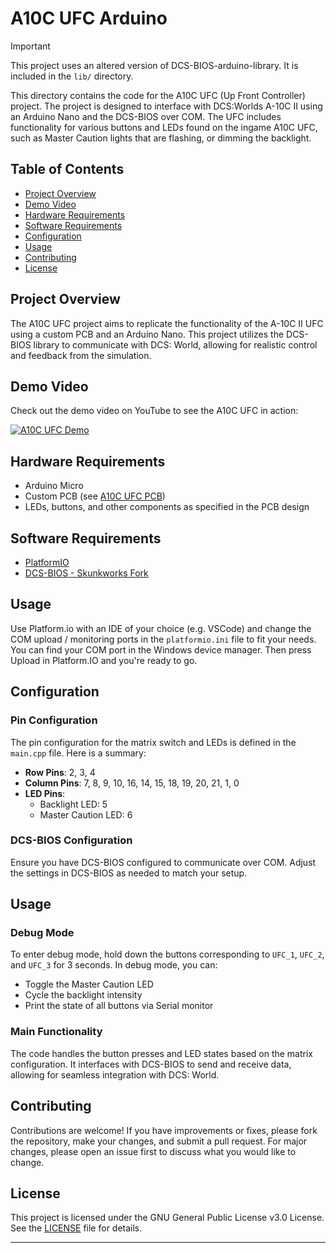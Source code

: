 # A10C UFC Arduino

> [!IMPORTANT]  
> This project uses an altered version of DCS-BIOS-arduino-library. It is included in the `lib/` directory.

This directory contains the code for the A10C UFC (Up Front Controller) project. The project is designed to interface with DCS:Worlds A-10C II using an Arduino Nano and the DCS-BIOS over COM. The UFC includes functionality for various buttons and LEDs found on the ingame A10C UFC, such as Master Caution lights that are flashing, or dimming the backlight.

## Table of Contents
- [Project Overview](#project-overview)
- [Demo Video](#demo-video)
- [Hardware Requirements](#hardware-requirements)
- [Software Requirements](#software-requirements)
- [Configuration](#configuration)
- [Usage](#usage)
- [Contributing](#contributing)
- [License](#license)

## Project Overview

The A10C UFC project aims to replicate the functionality of the A-10C II UFC using a custom PCB and an Arduino Nano. This project utilizes the DCS-BIOS library to communicate with DCS: World, allowing for realistic control and feedback from the simulation.

## Demo Video

Check out the demo video on YouTube to see the A10C UFC in action:

[![A10C UFC Demo](https://img.youtube.com/vi/IKTZMvRl_7A/0.jpg)](https://www.youtube.com/watch?v=IKTZMvRl_7A)

## Hardware Requirements

- Arduino Micro
- Custom PCB (see [A10C UFC PCB](../pcb))
- LEDs, buttons, and other components as specified in the PCB design

## Software Requirements

- [PlatformIO](https://platformio.org/)
- [DCS-BIOS - Skunkworks Fork](https://github.com/DCS-Skunkworks/dcs-bios)

## Usage
Use Platform.io with an IDE of your choice (e.g. VSCode) and change the COM upload / monitoring ports in the `platformio.ini` file to fit your needs. You can find your COM port in the Windows device manager.
Then press Upload in Platform.IO and you're ready to go.

## Configuration

### Pin Configuration

The pin configuration for the matrix switch and LEDs is defined in the `main.cpp` file. Here is a summary:

- **Row Pins**: 2, 3, 4
- **Column Pins**: 7, 8, 9, 10, 16, 14, 15, 18, 19, 20, 21, 1, 0
- **LED Pins**: 
  - Backlight LED: 5
  - Master Caution LED: 6

### DCS-BIOS Configuration

Ensure you have DCS-BIOS configured to communicate over COM. Adjust the settings in DCS-BIOS as needed to match your setup.

## Usage

### Debug Mode

To enter debug mode, hold down the buttons corresponding to `UFC_1`, `UFC_2`, and `UFC_3` for 3 seconds. In debug mode, you can:

- Toggle the Master Caution LED
- Cycle the backlight intensity
- Print the state of all buttons via Serial monitor

### Main Functionality

The code handles the button presses and LED states based on the matrix configuration. It interfaces with DCS-BIOS to send and receive data, allowing for seamless integration with DCS: World.

## Contributing

Contributions are welcome! If you have improvements or fixes, please fork the repository, make your changes, and submit a pull request. For major changes, please open an issue first to discuss what you would like to change.

## License

This project is licensed under the GNU General Public License v3.0 License. See the [LICENSE](LICENSE) file for details.

---
